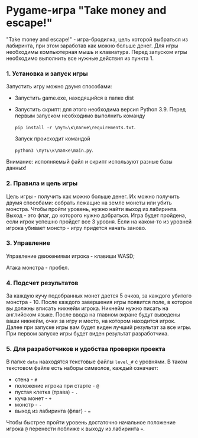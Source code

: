 # Pygame-игра "Take money and escape!"
"Take money and escape!" - игра-бродилка, цель которой выбраться из лабиринта, при этом 
заработав как можно больше денег.
Для игры необходимы компьютерная мышь и клавиатура.
Перед запуском игры необходимо выполнить все нужные действия из пункта 1.
### 1. Установка и запуск игры
Запустить игру можно двумя способами:
* Запустить game.exe, находящийся в папке dist
    

* Запустить скрипт: для этого необходима версия Python 3.9. Перед первым запуском необходимо выполнить команду 

    `pip install -r \путь\к\папке\requirements.txt`. 

    Запуск происходит командой 

    `python3 \путь\к\папке\main.py`.

Внимание: исполняемый файл и скрипт используют разные базы данных!
### 2. Правила и цель игры
Цель игры - получить как можно больше денег. Их можно получить двумя способами:
собрать лежащие на земле монеты или убить монстра. Чтобы пройти уровень, нужно найти выход из лабиринта. Выход -
это флаг, до которого нужно добраться. Игра будет пройдена, если игрок успешно пройдет все 3
уровня. Если на каком-то из уровней игрока убивает монстр - игру придется начать заново.
### 3. Управление
Управление движениями игрока - клавиши WASD;

Атака монстра - пробел.
### 4. Подсчет результатов
За каждую кучу подобранных монет дается 5 очков, за каждого убитого монстра - 10.
После каждого завершения игры появится поле, в которое вы должны вписать никнейм игрока.
Никнейм нужно писать на английском языке. После ввода на главном экране будут выведены ваши никнейм, очки за игру и 
место, на котором находится игрок.
Далее при запуске игры вам будет виден лучший результат за все игры.
При первом запуске игры будет виден результат разработчика.
### 5. Для разработчиков и удобства проверки проекта
В папке `data` нааходятся текстовые файлы `level_#` с уровнями. В таком текстовом файле есть наборы 
символов, каждый означает:
* стена - ` # `
* положение игрока при старте - ` @ `
* пустая клетка (трава) - ` . `
* куча монет - ` + `
* монстр - ` - `
* выход из лабиринта (флаг) - ` = `

Чтобы быстрее пройти уровень доcтаточно начальное положение игрока `@`
перенести поближе к выходу из лабиринта `=`.